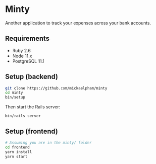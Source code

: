 # Minty

Another application to track your expenses across your bank accounts.

## Requirements

- Ruby 2.6
- Node 11.x
- PostgreSQL 11.1

## Setup (backend)

```sh
git clone https://github.com/mickaelpham/minty
cd minty
bin/setup
```

Then start the Rails server:

    bin/rails server

## Setup (frontend)

```sh
# Assuming you are in the minty/ folder
cd frontend
yarn install
yarn start
```
